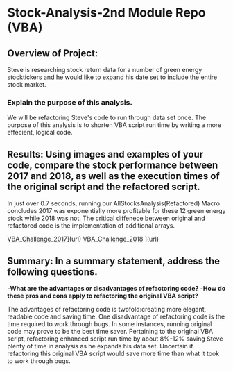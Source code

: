 # Stock-Analysis-2nd Module Repo (VBA)

## Overview of Project:
Steve is researching stock return data for a number of green energy stocktickers and he would like to expand his date set to include the entire stock market.

### Explain the purpose of this analysis.
We will be refactoring Steve's code to run through data set once. The purpose of this analysis is to shorten VBA script run time by writing a more effecient, logical code. 

## Results: Using images and examples of your code, compare the stock performance between 2017 and 2018, as well as the execution times of the original script and the refactored script.
In just over 0.7 seconds, running our AllStocksAnalysis(Refactored) Macro concludes 2017 was exponentially more profitable for these 12 green energy stock while 2018 was not. The critical diffenece between original and refactored code is the implementation of additional arrays.

[VBA_Challenge_2017](https://user-images.githubusercontent.com/80009944/116812690-0f5c2e00-ab1e-11eb-9374-ae3d2a59479d.png)](url)
[VBA_Challenge_2018](https://user-images.githubusercontent.com/80009944/116812813-a5905400-ab1e-11eb-8a94-63d8b399f864.png)
](url)

## Summary: In a summary statement, address the following questions.

-**What are the advantages or disadvantages of refactoring code?**
-**How do these pros and cons apply to refactoring the original VBA script?**

The advantages of refactoring code is twofold:creating more elegant, readable code and saving time. One disadvantage of refactoring code is the time required to work through bugs.
In some instances, running original code may prove to be the best time saver.
Pertaining to the original VBA script, refactoring enhanced script run time by about 8%-12% saving Steve plenty of time in analysis as he expands his data set. Uncertain if refactoring this original VBA script would save more time than what it took to work through bugs.
